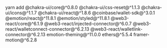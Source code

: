 yarn add @chakra-ui/core@^0.8.0 @chakra-ui/css-reset@^1.1.3 @chakra-ui/icons@^1.1.7 @chakra-ui/react@^1.8.6 @coinbase/wallet-sdk@^3.0.1 @emotion/react@^11.8.1 @emotion/styled@^11.8.1 @web3-react/core@^6.1.9 @web3-react/injected-connector@^6.0.7 @web3-react/walletconnect-connector@^6.2.13 @web3-react/walletlink-connector@^6.2.13 emotion-theming@^11.0.0 ethers@^5.5.4 framer-motion@^6.2.8
